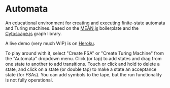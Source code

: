 # Automata

An educational environment for creating and executing finite-state automata and Turing machines. Based on the [MEAN.js](http://www.meanjs.org) boilerplate and the [Cytoscape.js](http://js.cytoscape.org/) graph library.

A live demo (very much WIP) is on [Heroku](https://powerful-dusk-34012.herokuapp.com/).

To play around with it, select "Create FSA" or "Create Turing Machine" from the "Automata" dropdown menu. Click (or tap) to add states and drag from one state to another to add transitions. Touch or click and hold to delete a state, and click on a state (or double tap) to make a state an acceptance state (for FSAs). You can add symbols to the tape, but the run functionality is not fully operational. 
